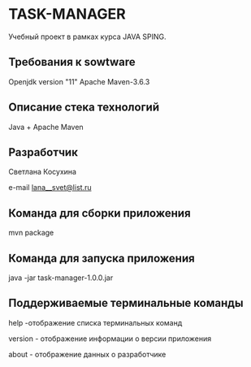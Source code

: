 TASK-MANAGER
========================
Учебный проект в рамках курса JAVA SPING.

Требования к sowtware
--------------------------
  Openjdk version "11"
  Apache Maven-3.6.3

Описание стека технологий
-----------------------------
  Java + Apache Maven

Разработчик
---------------------------------
  Светлана Косухина
 
  e-mail <lana__svet@list.ru>  

Команда для сборки приложения
------------------------------------
  mvn package

Команда для запуска приложения
-------------------------------------
 java -jar task-manager-1.0.0.jar

Поддерживаемые терминальные команды
-------------------------------------

  help -отображение списка терминальных команд
  
  version - отображение информации о версии приложения
  
  about - отображение данных о разработчике
    







